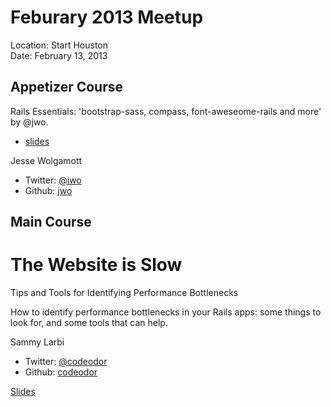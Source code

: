 Feburary 2013 Meetup
==================

Location: Start Houston  
Date: February 13, 2013

Appetizer Course
----------------

Rails Essentials: 'bootstrap-sass, compass, font-aweseome-rails and more' by @jwo.
 * [slides](https://speakerdeck.com/jwo/essential-gems-ui-kit)

Jesse Wolgamott
 * Twitter: [@jwo](http://twitter.com/jwo)
 * Github: [jwo](http://github.com/jwo)

Main Course
-----------

The Website is Slow
====================================

Tips and Tools for Identifying Performance Bottlenecks

How to identify performance bottlenecks in your Rails apps: some things to look for, and some tools that can help.

Sammy Larbi
 * Twitter: [@codeodor](http://twitter.com/codeodor)
 * Github: [codeodor](http://github.com/codeodor)

[Slides](http://codeodor.github.com/TheWebsitesSlow/)


